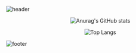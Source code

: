 ![header](https://capsule-render.vercel.app/api?type=slice&color=0:E55D87,100:5FC3E4&height=200&section=header&text=✨LyricZen&fontAlign=70%&fontAlignY=35&fontColor=FFFFFF&fontSize=30&rotate=13&animation=twinkling)

<!--
**LyricZen/LyricZen** is a ✨ _special_ ✨ repository because its `README.md` (this file) appears on your GitHub profile.

Here are some ideas to get you started:

- 🔭 I’m currently working on ...
- 🌱 I’m currently learning ...
- 👯 I’m looking to collaborate on ...
- 🤔 I’m looking for help with ...
- 💬 Ask me about ...
- 📫 How to reach me: ...
- 😄 Pronouns: ...
- ⚡ Fun fact: ...
-->
<div align="center" transform: "rotate(45deg)">
  
![Anurag's GitHub stats](https://github-readme-stats.vercel.app/api?username=LyricZen&show_icons=true&bg_color=DEG,5FC3E4,E55D87)

</div>
<div align="center">
  
![Top Langs](https://github-readme-stats.vercel.app/api/top-langs/?username=LyricZen&layout=compact&bg_color=DEG,5FC3E4,E55D87)

</div>

![footer](https://capsule-render.vercel.app/api?type=slice&color=0:5FC3E4,100:E55D87&height=200&section=footer&text=Story&fontAlign=30%&fontAlignY=65&fontColor=FFFFFF&fontSize=30&rotate=13&animation=twinkling)
